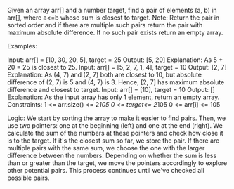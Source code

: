 Given an array arr[] and a number target, find a pair of elements (a, b) in arr[], where a<=b whose sum is closest to target.
Note: Return the pair in sorted order and if there are multiple such pairs return the pair with maximum absolute difference. If no such pair exists return an empty array.

Examples:

Input: arr[] = [10, 30, 20, 5], target = 25
Output: [5, 20]
Explanation: As 5 + 20 = 25 is closest to 25.
Input: arr[] = [5, 2, 7, 1, 4], target = 10
Output: [2, 7]
Explanation: As (4, 7) and (2, 7) both are closest to 10, but absolute difference of (2, 7) is 5 and (4, 7) is 3. Hence, [2, 7] has maximum absolute difference and closest to target. 
Input: arr[] = [10], target = 10
Output: []
Explanation: As the input array has only 1 element, return an empty array.
Constraints:
1 <= arr.size() <= 2*105
0 <= target<= 2*105
0 <= arr[i] <= 105

Logic:
We start by sorting the array to make it easier to find pairs. Then, we use two pointers: one at the beginning (left) and one at the end (right). We calculate the sum of the numbers at these pointers and check how close it is to the target. If it's the closest sum so far, we store the pair. If there are multiple pairs with the same sum, we choose the one with the larger difference between the numbers. Depending on whether the sum is less than or greater than the target, we move the pointers accordingly to explore other potential pairs. This process continues until we've checked all possible pairs.

